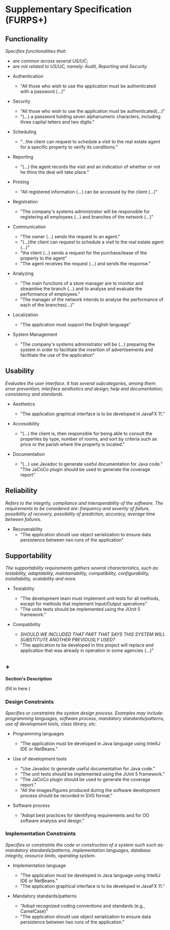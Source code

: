 # Supplementary Specification (FURPS+)

## Functionality

_Specifies functionalities that:_

- _are common across several US/UC;_
- _are not related to US/UC, namely: Audit, Reporting and Security._

* Authentication
  * "All those who wish to use the application must be authenticated with a password (...)"
  

* Security
  * "All those who wish to use the application must be authenticated(...)"
  * "(...) a password holding seven alphanumeric characters, including three capital letters and two digits."
  

* Scheduling
  * "...the client can request to schedule a visit to the real estate agent for a specific property to verify its conditions."


* Reporting
  * "(...) the agent records the visit and an indication of whether or not he thins the deal will take place." 



* Printing
  * "All registered information (...) can be accessed by the client (...)"


* Registration
  * "The company's systems administrator will be responsible for registering all employees (...) and branches of the network (...)"


* Communication
  * "The owner (...) sends the request to an agent."
  * "(...)the client can request to schedule a visit to the real estate agent (...)"
  * "the client (...) sends a request for the purchase/lease of the property to the agent"
  * "The agent receives the request (...) and sends the response."


* Analyzing
  * "The main functions of a store manager are to monitor and streamline the branch (...) and to analyse and evaluate the performance of employees."
  * "The manager of the network intends to analyse the performance of each of the branches(...)"


* Localization
  * "The application must support the English language"


* System Management
  * "The company's systems administrator will be (...) preparing the system in order to facilitate the insertion of advertisements and facilitate the use of the application"



## Usability

_Evaluates the user interface. It has several subcategories,
among them: error prevention; interface aesthetics and design; help and
documentation; consistency and standards._

* Aesthetics
  * "The application graphical interface is to be developed in JavaFX 11."


* Accessibility
  * "(...) the client is, then responsible for being able to consult the properties by type, number of rooms, and sort by criteria such as price or the parish where the property is located."


* Documentation
  * "(...) use Javadoc to generate useful documentation for Java code."<br>"The JaCoCo plugin should be used to generate the coverage report"

    
## Reliability

_Refers to the integrity, compliance and interoperability of the software. The requirements to be considered are:
frequency and severity of failure, possibility of recovery, possibility of prediction, accuracy, average time between
failures._

* Recoverability
  * "The application should use object serialization to ensure data persistence between two runs of the application"

  
## Supportability

_The supportability requirements gathers several characteristics, such as:
testability, adaptability, maintainability, compatibility,
configurability, installability, scalability and more._

* Testability
  * "The development team must implement unit tests for all methods, except for methods that implement Input/Output operations"
  * "The units tests should be implemented using the JUnit 5 framework."


* Compatibility
  * _SHOULD WE INCLUDED THAT PART THAT SAYS THIS SYSTEM WILL SUBSTITUTE ANOTHER PREVIOUSLY USED?_
  * "The application to be developed in this project will replace and application that was already in operation in some agencies (...)"


## +

**Section's Description**

(fill in here )


### Design Constraints

_Specifies or constraints the system design process. Examples may include: programming languages, software process,
mandatory standards/patterns, use of development tools, class library, etc._

* Programming languages
  * "The application must be developed in Java language using IntelliJ IDE or NetBeans."

* Use of development tools
  * "Use Javadoc to generate useful documentation for Java code."
  * "The unit tests should be implemented using the JUnit 5 framework."
  * "The JaCoCo plugin should be used to generate the coverage report."
  * "All the images/figures produced during the software development process should be recorded in SVG format."


* Software process
  * "Adopt best practices for identifying requirements and for OO software analysis and design."  


### Implementation Constraints

_Specifies or constraints the code or construction of a system such
such as: mandatory standards/patterns, implementation languages,
database integrity, resource limits, operating system._

* Implementation language
  * "The application must be developed in Java language using IntelliJ IDE or NetBeans."
  * "The application graphical interface is to be developed in JavaFX 11."


* Mandatory standards/patterns
  * "Adopt recognized coding conventions and standards (e.g., CamelCase)"
  * "The application should use object serialization to ensure data persistence between two runs of the application."

  